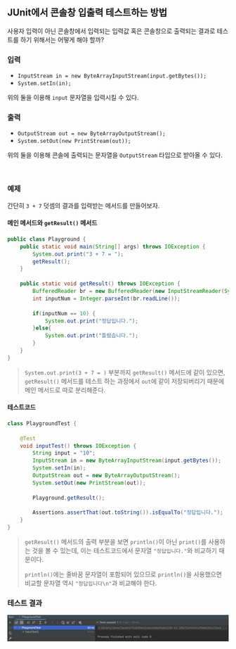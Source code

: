 ## JUnit에서 콘솔창 입출력 테스트하는 방법

사용자 입력이 아닌 콘솔창에서 입력되는 입력값 혹은 콘솔창으로 출력되는 결과로 테스트를 하기 위해서는 어떻게 해야 할까?

### 입력

- `InputStream in = new ByteArrayInputStream(input.getBytes());`
- `System.setIn(in);`

위의 둘을 이용해 `input` 문자열을 입력시킬 수 있다.

### 출력

- `OutputStream out = new ByteArrayOutputStream();`
- `System.setOut(new PrintStream(out));`

위의 둘을 이용해 콘솔에 출력되는 문자열을 `OutputStream` 타입으로 받아올 수 있다.

<br>

### 예제

간단히 `3 + 7` 덧셈의 결과를 입력받는 메서드를 만들어보자.

#### 메인 메서드와 `getResult()` 메서드

````java
public class Playground {
    public static void main(String[] args) throws IOException {
        System.out.print("3 + 7 = ");
        getResult();
    }

    public static void getResult() throws IOException {
        BufferedReader br = new BufferedReader(new InputStreamReader(System.in));
        int inputNum = Integer.parseInt(br.readLine());

        if(inputNum == 10) {
            System.out.print("정답입니다.");
        }else{
            System.out.print("틀렸습니다.");
        }
    }
}
````

> `System.out.print(3 + 7 = )` 부분까지 `getResult()` 메서드에 같이 있으면, `getResult()` 메서드를 테스트 하는 과정에서 `out`에 같이 저장되버리기 때문에 메인 메서드로 따로 분리해준다.

#### 테스트코드

````java
class PlaygroundTest {

    @Test
    void inputTest() throws IOException {
        String input = "10";
        InputStream in = new ByteArrayInputStream(input.getBytes());
        System.setIn(in);
        OutputStream out = new ByteArrayOutputStream();
        System.setOut(new PrintStream(out));

        Playground.getResult();

        Assertions.assertThat(out.toString()).isEqualTo("정답입니다.");
    }
}
````

> `getResult()` 메서드의 출력 부분을 보면 `println()`이 아닌 `print()`를 사용하는 것을 볼 수 있는데, 이는 테스트코드에서 문자열 `"정답입니다."`와 비교하기 때문이다.
>
> `println()`에는 줄바꿈 문자열이 포함되어 있으므로 `println()`을 사용했으면 비교할 문자열 역시 `"정답입니다\n"`과 비교해야 한다.

### 테스트 결과

<img src="../99_img_src/10_Test-JUnit5_userInputTest.png"/>

